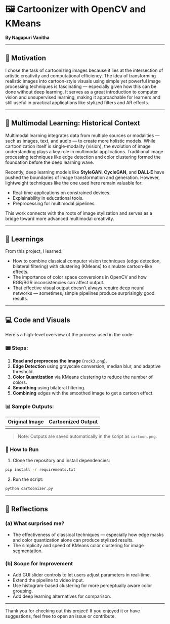 # 🖼️ Cartoonizer with OpenCV and KMeans

**By Nagapuri Vanitha**

---

## 🎯 Motivation

I chose the task of cartoonizing images because it lies at the intersection of artistic creativity and computational efficiency. The idea of transforming realistic images into cartoon-style visuals using simple yet powerful image processing techniques is fascinating — especially given how this can be done without deep learning. It serves as a great introduction to computer vision and unsupervised learning, making it approachable for learners and still useful in practical applications like stylized filters and AR effects.

---

## 🧠 Multimodal Learning: Historical Context

Multimodal learning integrates data from multiple sources or modalities — such as images, text, and audio — to create more holistic models. While cartoonization itself is single-modality (vision), the evolution of image understanding plays a key role in multimodal applications. Traditional image processing techniques like edge detection and color clustering formed the foundation before the deep learning wave.

Recently, deep learning models like **StyleGAN**, **CycleGAN**, and **DALL·E** have pushed the boundaries of image transformation and generation. However, lightweight techniques like the one used here remain valuable for:

* Real-time applications on constrained devices.
* Explainability in educational tools.
* Preprocessing for multimodal pipelines.

This work connects with the roots of image stylization and serves as a bridge toward more advanced multimodal creativity.

---

## 📘 Learnings

From this project, I learned:

* How to combine classical computer vision techniques (edge detection, bilateral filtering) with clustering (KMeans) to simulate cartoon-like effects.
* The importance of color space conversions in OpenCV and how RGB/BGR inconsistencies can affect output.
* That effective visual output doesn't always require deep neural networks — sometimes, simple pipelines produce surprisingly good results.

---

## 💻 Code and Visuals

Here's a high-level overview of the process used in the code:

### 📟 Steps:

1. **Read and preprocess the image** (`rock3.png`).
2. **Edge Detection** using grayscale conversion, median blur, and adaptive threshold.
3. **Color Quantization** via KMeans clustering to reduce the number of colors.
4. **Smoothing** using bilateral filtering.
5. **Combining** edges with the smoothed image to get a cartoon effect.

### 📊 Sample Outputs:

| Original Image | Cartoonized Output |
| -------------- | ------------------ |
|                |                    |

> Note: Outputs are saved automatically in the script as `cartoon.png`.

### 📁 How to Run

1. Clone the repository and install dependencies:

```bash
pip install -r requirements.txt
```

2. Run the script:

```bash
python cartoonizer.py
```

---

## 🤔 Reflections

### (a) What surprised me?

* The effectiveness of classical techniques — especially how edge masks and color quantization alone can produce stylized results.
* The simplicity and speed of KMeans color clustering for image segmentation.

### (b) Scope for Improvement

* Add GUI slider controls to let users adjust parameters in real-time.
* Extend the pipeline to video input.
* Use histogram-based clustering for more perceptually aware color grouping.
* Add deep learning alternatives for comparison.

---

Thank you for checking out this project!
If you enjoyed it or have suggestions, feel free to open an issue or contribute.
